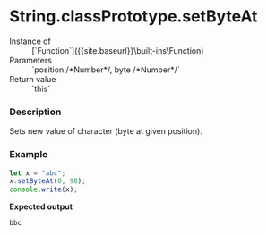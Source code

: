 # String.classPrototype.setByteAt

<dl>
<dt> Instance of </dt><dd markdown="1">
 [`Function`]({{site.baseurl}}\built-ins\Function) 
</dd>
<dt> Parameters </dt><dd markdown="1">
 `position /*Number*/, byte /*Number*/` 
</dd>
<dt> Return value </dt><dd markdown="1">
 `this` 
</dd>

</dl>

### Description

Sets new value of character (byte at given position).

### Example

```js
let x = "abc";
x.setByteAt(0, 98);
console.write(x);
```

**Expected output**

```
bbc
```

